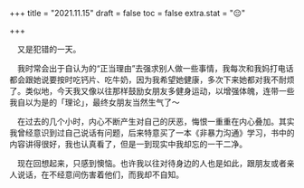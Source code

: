 +++
title = "2021.11.15"
draft = false
toc = false
extra.stat = "😔"

+++

&emsp;又是犯错的一天。

&emsp;我时常会出于自认为的“正当理由”去强求别人做一些事情，我每次和我妈打电话都会跟她说要按时吃钙片、吃牛奶，因为我希望她健康，多次下来她都对我不耐烦了。类似地，今天我又像以往那样鼓励女朋友多健身运动，以增强体魄，连带一些我自以为是的「理论」，最终女朋友当然生气了～

&emsp;在过去的几个小时，内心不断产生对自己的厌恶，悔恨一重重在内心叠加。其实我曾经意识到过自己说话有问题，后来特意买了一本《非暴力沟通》学习，书中的内容讲得很好，我也认真看了，但是一到现实中我却忘的一干二净。

&emsp;现在回想起来，只感到懊恼。也许我以往对待身边的人也是如此，跟朋友或者亲人说话，在不经意间伤害着他们，而我却不自知。



